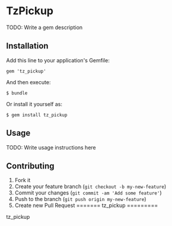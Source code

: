 # TzPickup

TODO: Write a gem description

## Installation

Add this line to your application's Gemfile:

    gem 'tz_pickup'

And then execute:

    $ bundle

Or install it yourself as:

    $ gem install tz_pickup

## Usage

TODO: Write usage instructions here

## Contributing

1. Fork it
2. Create your feature branch (`git checkout -b my-new-feature`)
3. Commit your changes (`git commit -am 'Add some feature'`)
4. Push to the branch (`git push origin my-new-feature`)
5. Create new Pull Request
=======
tz_pickup
=========

tz_pickup

